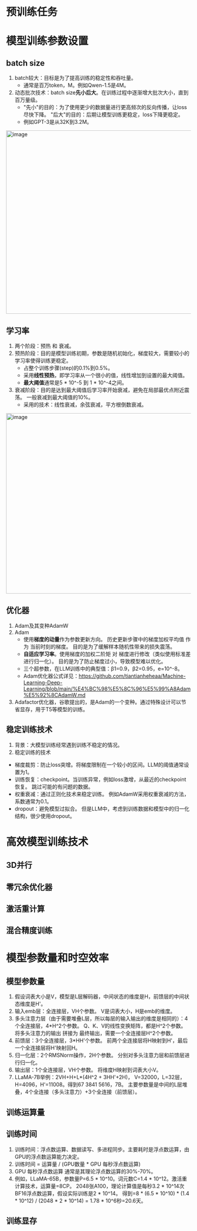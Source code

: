 
# 预训练任务

# 模型训练参数设置
## batch size
1. batch较大：目标是为了提高训练的稳定性和吞吐量。 
   - 通常是百万token，M。例如Qwen-1.5是4M。 
3. 动态批次技术：batch size**先小后大**。在训练过程中逐渐增大批次大小，直到百万量级。
   - "先小"的目的：为了使用更少的数据量进行更高频次的反向传播，让loss尽快下降。 "后大"的目的：后期让模型训练更稳定，loss下降更稳定。
   - 例如GPT-3是从32K到3.2M。

<img width="600" height="500" alt="image" src="https://github.com/user-attachments/assets/68277eb9-b0d7-4478-afbb-3686e52709d9" />

## 学习率
1. 两个阶段：预热 和 衰减。
2. 预热阶段：目的是模型训练初期，参数是随机初始化，梯度较大，需要较小的学习率使得训练更稳定。
   - 占整个训练步骤(step)的0.1%到0.5%。
   - 采用**线性预热**，即学习率从一个很小的值，线性增加到设置的最大阈值。
   - **最大阈值**通常是5 * 10^-5 到 1 * 10^-4之间。
4. 衰减阶段：目的是达到最大阈值后学习率开始衰减，避免在局部最优点附近震荡。 一般衰减到最大阈值的10%。
   - 采用的技术：线性衰减，余弦衰减，平方根倒数衰减。
<img width="1320" height="492" alt="image" src="https://github.com/user-attachments/assets/42d45ae8-fac5-44d0-b925-8f6b65e16010" />

## 优化器
1. Adam及其变种AdamW
2. Adam
   - 使用**梯度的动量**作为参数更新方向。 历史更新步骤中的梯度加权平均值 作为 当前时刻的梯度。 目的是为了缓解样本随机性带来的损失震荡。
   - **自适应学习率**。使用梯度的加权二阶矩 对 梯度进行修改（类似使用标准差进行归一化）。 目的是为了防止梯度过小，导致模型难以优化。
   - 三个超参数，在LLM训练中的典型值：β1=0.9，β2=0.95，e=10^-8。
   - Adam优化器公式详见：https://github.com/tiantianheheaa/Machine-Learning-Deep-Learning/blob/main/%E4%BC%98%E5%8C%96%E5%99%A8Adam%E5%92%8CAdamW.md
3. Adafactor优化器，谷歌提出的，是Adam的一个变种。通过特殊设计可以节省显存，用于T5等模型的训练。

## 稳定训练技术
1. 背景：大模型训练经常遇到训练不稳定的情况。
2. 稳定训练的技术
  - 梯度裁剪：防止loss突增。将梯度限制在一个较小的区间。LLM的阈值通常设置为1。
  - 训练恢复：checkpoint。当训练异常，例如loss激增，从最近的checkpoint恢复。 跳过可能的有问题的数据。
  - 权重衰减：通过正则化技术来稳定训练。 例如AdamW采用权重衰减的方法，系数通常为0.1。
  - dropout：避免模型过拟合。 但是LLM中，考虑到训练数据和模型中的归一化结构，很少使用dropout。

# 高效模型训练技术
## 3D并行
## 零冗余优化器

## 激活重计算

## 混合精度训练


# 模型参数量和时空效率

## 模型参数量
1. 假设词表大小是V，模型是L层解码器，中间状态的维度是H，前馈层的中间状态维度是H'。
2. 输入emb层：全连接层，VH个参数。  V是词表大小，H是emb的维度。
3. 多头注意力层（由于需要堆叠L层，所以每层的输入输出的维度是相同的）：4个全连接层，4*H^2个参数。 Q、K、V的线性变换矩阵，都是H^2个参数。 将多头注意力的输出 拼接为 最终输出，需要一个全连接层H^2个参数。
4. 前馈层：3个全连接层，3*HH’个参数。 前两个全连接层将H映射到H'，最后一个全连接层将H'映射回H。
5. 归一化层：2个RMSNorm操作，2H个参数。 分别对多头注意力层和前馈层进行归一化。
6. 输出层：1个全连接层，VH个参数。 将维度H映射到词表大小V。
7. LLaMA-7B举例：2VH+H+L*(4H^2 + 3HH'+2H)， V=32000，L=32层，H=4096，H‘=11008。得到67 3841 5616，7B。 主要参数量是中间的L层堆叠，4个全连接（多头注意力）+3个全连接（前馈层）。
## 训练运算量
## 训练时间
1. 训练时间：浮点数运算、数据读写、多进程同步。主要耗时是浮点数运算，由GPU的浮点数运算能力决定。
2. 训练时间 = 运算量 / (GPU数量 * GPU 每秒浮点数运算)
3. GPU 每秒浮点数运算 通常是其理论浮点数运算的30%-70%。
4. 例如，LLaMA-65B，参数量P=6.5 * 10^10。词元数C=1.4 * 10^12。激活重计算技术，运算量=8CP。 2048张A100，理论计算值是每秒3.2 * 10^14次BF16浮点数运算，假设实际训练是2 * 10^14。 得到=8 * (6.5 * 10^10) * (1.4 * 10^12) / (2048 * 2 * 10^14) = 1.78 * 10^6秒=20.6天。

## 训练显存
